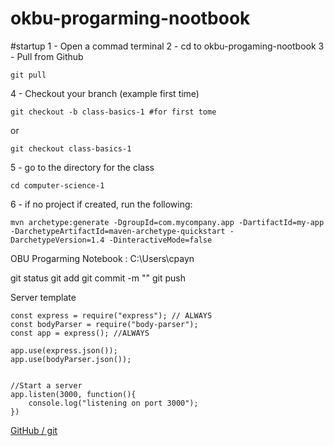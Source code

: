 # okbu-progarming-nootbook

#startup
1 - Open a commad terminal
2 - cd to okbu-progaming-nootbook
3 - Pull from Github
```
git pull
```
4 - Checkout your branch (example first time)
```
git checkout -b class-basics-1 #for first tome
```
or
```
git checkout class-basics-1
```
5 - go to the directory for the class
```
cd computer-science-1
```
6 - if no project if created, run the following:
```
mvn archetype:generate -DgroupId=com.mycompany.app -DartifactId=my-app -DarchetypeArtifactId=maven-archetype-quickstart -DarchetypeVersion=1.4 -DinteractiveMode=false
```

OBU Progarming Notebook : C:\Users\cpayn

git status
git add
git commit -m ""
git push


Server template
```
const express = require("express"); // ALWAYS
const bodyParser = require("body-parser");
const app = express(); //ALWAYS

app.use(express.json());
app.use(bodyParser.json());


//Start a server
app.listen(3000, function(){
    console.log("listening on port 3000");
})
```
[GitHub / git](computer-science-1/README.md)
